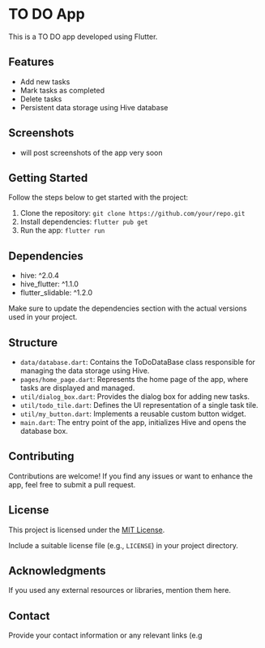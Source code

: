 # TO DO App

This is a TO DO app developed using Flutter.

## Features

- Add new tasks
- Mark tasks as completed
- Delete tasks
- Persistent data storage using Hive database

## Screenshots

- will post screenshots of the app very soon

## Getting Started

Follow the steps below to get started with the project:

1. Clone the repository: `git clone https://github.com/your/repo.git`
2. Install dependencies: `flutter pub get`
3. Run the app: `flutter run`

## Dependencies

- hive: ^2.0.4
- hive_flutter: ^1.1.0
- flutter_slidable: ^1.2.0

Make sure to update the dependencies section with the actual versions used in your project.

## Structure

- `data/database.dart`: Contains the ToDoDataBase class responsible for managing the data storage using Hive.
- `pages/home_page.dart`: Represents the home page of the app, where tasks are displayed and managed.
- `util/dialog_box.dart`: Provides the dialog box for adding new tasks.
- `util/todo_tile.dart`: Defines the UI representation of a single task tile.
- `util/my_button.dart`: Implements a reusable custom button widget.
- `main.dart`: The entry point of the app, initializes Hive and opens the database box.

## Contributing

Contributions are welcome! If you find any issues or want to enhance the app, feel free to submit a pull request.

## License

This project is licensed under the [MIT License](LICENSE).

Include a suitable license file (e.g., `LICENSE`) in your project directory.

## Acknowledgments

If you used any external resources or libraries, mention them here.

## Contact

Provide your contact information or any relevant links (e.g
